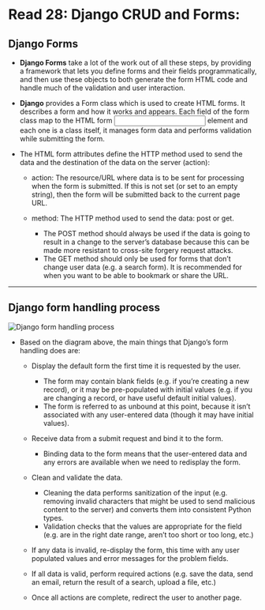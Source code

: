 # Read 28: Django CRUD and Forms:

## Django Forms

* **Django Forms** take a lot of the work out of all these steps, by providing a framework that lets you define forms and their fields programmatically, and then use these objects to both generate the form HTML code and handle much of the validation and user interaction.

* **Django** provides a Form class which is used to create HTML forms. It describes a form and how it works and appears. Each field of the form class map to the HTML form <input> element and each one is a class itself, it manages form data and performs validation while submitting the form.

* The HTML form attributes define the HTTP method used to send the data and the destination of the data on the server (action):

  * action: The resource/URL where data is to be sent for processing when the form is submitted. If this is not set (or set to an empty string), then the form will be submitted back to the current page URL.

  * method: The HTTP method used to send the data: post or get.

    * The POST method should always be used if the data is going to result in a change to the server’s database because this can be made more resistant to cross-site forgery request attacks.
    * The GET method should only be used for forms that don’t change user data (e.g. a search form). It is recommended for when you want to be able to bookmark or share the URL.

----------------------------

## Django form handling process

![Django form handling process](https://developer.mozilla.org/en-US/docs/Learn/Server-side/Django/Forms/form_handling_-_standard.png)

* Based on the diagram above, the main things that Django’s form handling does are:

  * Display the default form the first time it is requested by the user.
    * The form may contain blank fields (e.g. if you’re creating a new record), or it may be pre-populated with initial values (e.g. if you are changing a record, or have useful default initial values).
    * The form is referred to as unbound at this point, because it isn’t associated with any user-entered data (though it may have initial values).

  * Receive data from a submit request and bind it to the form.
    * Binding data to the form means that the user-entered data and any errors are available when we need to redisplay the form.

  * Clean and validate the data.
    * Cleaning the data performs sanitization of the input (e.g. removing invalid characters that might be used to send malicious content to the server) and converts them into consistent Python types.
    * Validation checks that the values are appropriate for the field (e.g. are in the right date range, aren’t too short or too long, etc.)

  * If any data is invalid, re-display the form, this time with any user populated values and error messages for the problem fields.

  * If all data is valid, perform required actions (e.g. save the data, send an email, return the result of a search, upload a file, etc.)

  * Once all actions are complete, redirect the user to another page.
